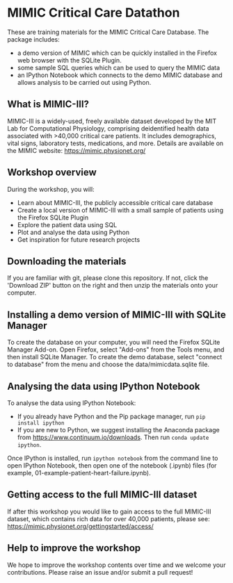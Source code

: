 # MIMIC Critical Care Datathon

These are training materials for the MIMIC Critical Care Database. The package includes:

- a demo version of MIMIC which can be quickly installed in the Firefox web browser with the SQLite Plugin.
- some sample SQL queries which can be used to query the MIMIC data
- an IPython Notebook which connects to the demo MIMIC database and allows analysis to be carried out using Python.

## What is MIMIC-III?

MIMIC-III is a widely-used, freely available dataset developed by the MIT Lab for Computational Physiology, comprising deidentified health data associated with >40,000 critical care patients. It includes demographics, vital signs, laboratory tests, medications, and more. Details are available on the MIMIC website: https://mimic.physionet.org/

## Workshop overview 

During the workshop, you will:

- Learn about MIMIC-III, the publicly accessible critical care database 
- Create a local version of MIMIC-III with a small sample of patients using the Firefox SQLite Plugin
- Explore the patient data using SQL
- Plot and analyse the data using Python
- Get inspiration for future research projects

## Downloading the materials

If you are familiar with git, please clone this repository. If not, click the
'Download ZIP' button on the right and then unzip the materials onto your
computer.

## Installing a demo version of MIMIC-III with SQLite Manager

To create the database on your computer, you will need the Firefox SQLite Manager Add-on. Open Firefox, select "Add-ons" from the Tools menu, and then install SQLite Manager. To create the demo database, select "connect to database" from the menu and choose the data/mimicdata.sqlite file.

## Analysing the data using IPython Notebook

To analyse the data using IPython Notebook:

- If you already have Python and the Pip package manager, run ```pip install ipython```
- If you are new to Python, we suggest installing the Anaconda package from https://www.continuum.io/downloads. Then run ```conda update ipython```.

Once IPython is installed, run ```ipython notebook``` from the command line to open IPython Notebook, then open one of the notebook (.ipynb) files (for example, 01-example-patient-heart-failure.ipynb).

## Getting access to the full MIMIC-III dataset

If after this workshop you would like to gain access to the full MIMIC-III dataset, which contains rich data for over 40,000 patients, please see: https://mimic.physionet.org/gettingstarted/access/

## Help to improve the workshop

We hope to improve the workshop contents over time and we welcome your contributions. Please raise an issue and/or submit a pull request!





